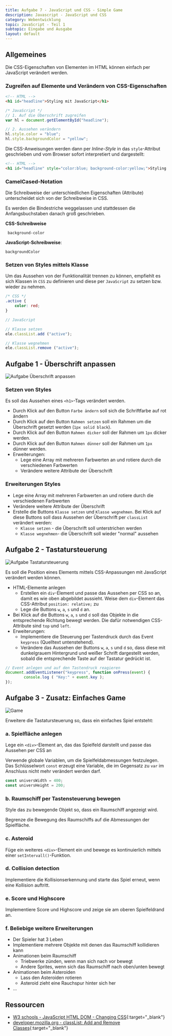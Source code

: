 ```yaml
---
title: Aufgabe 7 - JavaScript und CSS - Simple Game
description: Javascript - JavaScript und CSS
category: Webentwicklung
topic: JavaScript - Teil 1
subtopic: Eingabe und Ausgabe
layout: default
---
```


## Allgemeines

Die CSS-Eigenschaften von Elementen im HTML können einfach per JavaScript verändert werden.

### Zugreifen auf Elemente und Verändern von CSS-Eigenschaften
```html
<!-- HTML -->
<h1 id="headline">Styling mit JavaScript</h1>
```
```javascript
/* JavaScript */
// 1. Auf die Überschrift zugreifen
var hl = document.getElementById("headline");

// 2. Aussehen verändern
hl.style.color = "blue";
hl.style.backgroundColor = "yellow";
```

Die CSS-Anweisungen werden dann per _Inline-Style_ in das `style`-Attribut geschrieben und vom Browser sofort interpretiert und dargestellt:

```html
<!-- HTML -->
<h1 id="headline" style="color:blue; background-color:yellow;">Styling mit JavaScript</h1>
```

### CamelCased-Notation

Die Schreibweise der unterschiedlichen Eigenschaften (Attribute) unterscheidet sich von der Schreibweise in CSS.

Es werden die Bindestriche weggelassen und stattdessen die Anfangsbuchstaben danach groß geschrieben.

**CSS-Schreibweise**

```
 background-color
```

**JavaScript-Schreibweise**:
```
backgroundColor
```
### Setzen von Styles mittels Klasse
Um das Aussehen von der Funktionalität trennen zu können, empfiehlt es sich Klassen in `CSS` zu definieren und diese per `JavaScript` zu setzen bzw. wieder zu nehmen.

```css
/* CSS */
.active {
	color: red;
}
```

```JavaScript
// JavaScript

// Klasse setzen
ele.classList.add ("active");

// Klasse wegnehmen
ele.classList.remove ("active");
```

## Aufgabe 1 - Überschrift anpassen
![Aufgabe Überschrift anpassen](./img/js_css_headline.png)

### Setzen von Styles
Es soll das Aussehen eines `<h1>`-Tags verändert werden.

- Durch Klick auf den Button `Farbe ändern` soll sich die Schriftfarbe auf rot ändern
- Durch Klick auf den Button `Rahmen setzen` soll ein Rahmen um die Überschrift gesetzt werden (`1px solid black`).
- Durch Klick auf den Button `Rahmen dicker` soll der Rahmen um `1px` dicker werden.
- Durch Klick auf den Button `Rahmen dünner` soll der Rahmen um `1px` dünner werden.
- Erweiterungen:
	- Lege eine Array mit mehreren Farbwerten an und rotiere durch die verschiedenen Farbwerten
	- Verändere weitere Attribute der Überschrift

### Erweiterungen Styles
- Lege eine Array mit mehreren Farbwerten an und rotiere durch die verschiedenen Farbwerten
- Verändere weitere Attribute der Überschrift
- Erstelle die Buttons `Klasse setzen` und `Klasse wegnehmen`. Bei Klick auf diese Buttons soll dass Aussehen der Überschrift per `classList` verändert werden:
	- `Klasse setzen` - die Überschrift soll unterstrichen werden
	- `Klasse wegnehmen`- die Überschrift soll wieder "normal" aussehen

## Aufgabe 2 - Tastatursteuerung
![Aufgabe Tastatursteuerung](./img/js_css_keyboard.png)

Es soll die Position eines Elements mittels CSS-Anpassungen mit JavaScript verändert werden können.

- HTML-Elemente anlegen
	- Erstellen ein `div`-Element und passe das Aussehen per CSS so an, damit es wie oben abgebildet aussieht. Weise dem `div`-Element das CSS-Attribut `position: relative;` zu
	- Lege die Buttons `w`, `a`, `s` und `d` an.
- Bei Klick auf die Buttons `w`, `a`, `s` und `d` soll das Objekte in die entsprechende Richtung bewegt werden. Die dafür notwendigen CSS-Attribute sind `top` und `left`.
- Erweiterungen:
	- Implementiere die Steuerung per Tastendruck durch das Event `keypress` (Quelltext untenstehend).
	- Verändere das Aussehen der Buttons `w`, `a`, `s` und `d` so, dass diese mit dunkelgrauem Hintergrund und weißer Schrift dargestellt werden, sobald die entsprechende Taste auf der Tastatur gedrückt ist.

```javascript
// Event anlegen und auf den Tastendruck reagieren
document.addEventListener("keypress", function onPress(event) {
		console.log ( "Key:" + event.key );
});
```

## Aufgabe 3 - Zusatz: Einfaches Game
![Game](img/js_css_lostgame.png)

Erweitere die Tastatursteuerung so, dass ein einfaches Spiel entsteht:
### a. Spielfläche anlegen
Lege ein `<div>`-Element an, das das Spielfeld darstellt und passe das Aussehen per CSS an

Verwende globale Variablen, um die Spielfeldabmessungen festzulegen. Das Schlüsselwort `const` erzeugt eine Variable, die im Gegensatz zu `var` im Anschluss nicht mehr verändert werden darf.
```javascript
const universWidth = 400;
const universHeight = 200;
```

### b. Raumschiff per Tastensteuerung bewegen
Style das zu bewegende Objekt so, dass ein Raumschiff angezeigt wird.

Begrenze die Bewegung des Raumschiffs auf die Abmessungen der Spielfläche.

### c. Asteroid
Füge ein weiteres `<div>`-Element ein und bewege es kontinuierlich mittels einer `setIntervall()`-Funktion.

### d. Collision detection
Implementiere die Kollisionserkennung und starte das Spiel erneut, wenn eine Kollision auftritt.

### e. Score und Highscore
Implementiere Score und Highscore und zeige sie am oberen Spielfeldrand an.

### f. Beliebige weitere Erweiterungen
- Der Spieler hat 3 Leben
- Implementiere mehrere Objekte mit denen das Raumschiff kollidieren kann
- Animationen beim Raumschiff
  - Triebwerke zünden, wenn man sich nach vor bewegt
  - Andere Sprites, wenn sich das Raumschiff nach oben/unten bewegt
- Animationen beim Asteroiden
  - Lass den Asteroiden rotieren
  - Asteroid zieht eine Rauchspur hinter sich her
- ...


## Ressourcen
* [W3 schools - JavaScript HTML DOM - Changing CSS](https://www.w3schools.com/js/js_htmldom_css.asp){:target="_blank"}
* [developer.mozilla.org - classList: Add and Remove Classes](https://developer.mozilla.org/de/docs/Web/API/Element/classList){:target="_blank"}